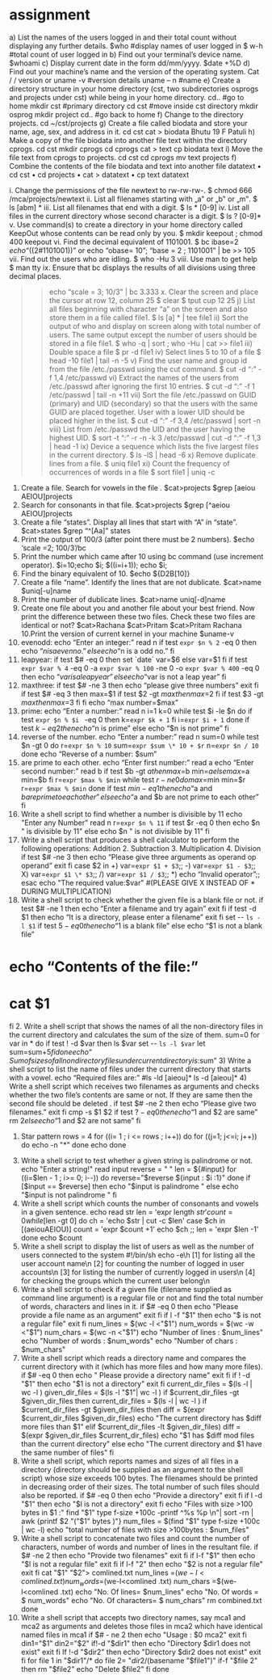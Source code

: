 # assignment

a) List the names of the users logged in and their total count without displaying any further 
details.
 $who #display names of user logged in
 $ w-h #total count of user logged in
b) Find out your terminal’s device name. 
 $whoami 
c) Display current date in the form dd/mm/yyyy. 
 $date +%D
d) Find out your machine’s name and the version of the operating system.
Cat / / version or uname -v #version details
uname – n #name 
e) Create a directory structure in your home directory (cst, two subdirectories osprogs and 
projects under cst) while being in your home directory.
cd.. #go to home
mkdir cst #primary directory
cd cst #move inside cst directory
mkdir osprog
mkdir project
cd.. #go back to home 
f) Change to the directory projects.
cd ~/cst/projects
g) Create a file called biodata and store your name, age, sex, and address in it.
cd cst
cat > biodata
Bhutu 19 F Patuli
h) Make a copy of the file biodata into another file text within the directory cprogs.
cd cst 
mkdir cprogs
cd cprogs
cat > text
cp biodata text
i) Move the file text from cprogs to projects.
cd cst
cd cprogs
mv text projects
f) Combine the contents of the file biodata and text into another file datatext
• cd cst
• cd projects 
• cat > datatext
• cp text datatext
 
i. Change the permissions of the file newtext to rw-rw-rw-.
$ chmod 666 /mca/projects/newtext
ii. List all filenames starting with „a‟ or „b‟ or „m‟.
 $ ls [abm] *
iii. List all filenames that end with a digit. 
 $ ls * [0-9]
iv. List all files in the current directory whose second character is a digit.
 $ ls ? [0-9]*
v. Use command(s) to create a directory in your home directory called KeepOut whose contents can 
be read only by you.
$ mkdir keepout ;
chmod 400 keepout
vi. Find the decimal equivalent of 1101001. 
 $ bc ibase=2 
 $echo “$((2#1101001))” or echo “obase= 10”; “base = 2 ; 1101001” | be >> 105
vii. Find out the users who are idling.
 $ who -Hu 3
viii. Use man to get help
 $ man tty
ix. Ensure that bc displays the results of all divisions using three decimal places.
 >> echo “scale = 3; 10/3” | bc
>> 3.333
x. Clear the screen and place the cursor at row 12, column 25
 $ clear $ tput cup 12 25
j) List all files beginning with character “a” on the screen and also store them in a file called 
file1.
$ ls [a] * | tee file1
ii) Sort the output of who and display on screen along with total number of users. The same output 
except the number of users should be stored in a file file1.
 $ who -q | sort ; who -Hu | cat >> file1
iii) Double space a file
 $ pr -d file1
iv) Select lines 5 to 10 of a file 
 $ head -10 file1 | tail -n -5
v) Find the user name and group id from the file /etc./passwd using the cut command. 
 $ cut -d “:” -f 1,4 /etc/passwd
vi) Extract the names of the users from /etc./passwd after ignoring the first 10 entries. 
 $ cut -d “:” -f 1 /etc/passwd | tail -n +11
vii) Sort the file /etc./passwd on GUID (primary) and UID (secondary) so that the users with the same 
GUID are placed together. User with a lower UID should be placed higher in the list.
 $ cut -d “:” -f 3,4 /etc/passwd | sort -n
viii) List from /etc./passwd the UID and the user having the highest UID.
 $ sort -t “:” -r -n -k 3 /etc/passwd | cut -d “:” -f 1,3 | head -1
ix) Device a sequence which lists the five largest files in the current directory.
 $ ls -lS | head -6
x) Remove duplicate lines from a file.
 $ uniq file1
xi) Count the frequency of occurrences of words in a file
 $ sort file1 | uniq -c
1. Create a file. Search for vowels in the file . 
$cat>projects
$grep [aeiou AEIOU]projects
2. Search for consonants in that file. 
$cat>projects
$grep [^aeiou AEIOU]projects
3. Create a file “states”. Display all lines that start with “A” in “state”. 
$cat>states
$grep “^[Aa]” states
4. Print the output of 100/3 (after point there must be 2 numbers). 
$echo ‘scale =2; 100/3’/bc
5. Print the number which came after 10 using bc command (use increment operator).
$i=10;echo $i;
$((i=i+1)); echo $i;
6. Find the binary equivalent of 10.
$echo ${D2B[10]}
7. Create a file “name”. Identify the lines that are not dublicate.
$cat>name
$uniq[-u]name
8. Print the number of dublicate lines.
$cat>name
uniq[-d]name
9. Create one file about you and another file about your best friend. Now print the difference 
between these two files. Check these two files are identical or not? 
$cat>Rachana
$cat>Pritam
$cat>Pritam Rachana
10.Print the version of current kernel in your machine
$uname-v
1. evenodd:
echo “Enter an integer:”
read n
if test `expr $n % 2` -eq 0
then 
echo “$n is a even no.”
else
echo “$n is a odd no.” 
fi
2. leapyear:
if test $# -eq 0
then 
set `date`
var=$6 
else
var=$1
fi 
if test `expr $var % 4` -eq 0 -a `expr $var % 100` -ne 0 -o `expr $var % 400` -eq 0
then 
echo “$var is a leap year” 
else
echo “$var is not a leap year” 
fi
3. maxthree:
if test $# -ne 3 
then 
echo “please give three numbers”
exit
fi
if test $# -eq 3
then max=$1 
if test $2 -gt $max 
then 
max=$2 
fi 
if test $3 -gt $max
then
max=$3 
fi
fi
echo “max number=$max”
4. prime:
echo “Enter a number:”
read n
i=1 
k=0 
while test $i -le $n
do
if test `expr $n % $i ` -eq 0
then 
k=`expr $k + 1`
fi
i=`expr $i + 1` 
done
if test $k -eq 2 
then
echo “$n is prime” 
else 
echo “$n is not prime” 
fi
1. reverse of the number.
echo “Enter a number:” 
read n 
sum=0 
while test $n -gt 0 
do 
r=`expr $n % 10` 
sum=`expr $sum \* 10 + $r` 
n=`expr $n / 10` 
done 
echo “Reverse of a number: $sum”
2. are prime to each other.
echo “Enter first number:” 
read a 
echo “Enter second number:” 
read b 
if test $b -gt $a 
then 
max=$b 
min=$a 
else 
max=$a 
min=$b 
fi 
r=`expr $max % $min` 
while test $r -ne 0 
do 
max=$min 
min=$r 
r=`expr $max % $min` 
done 
if test $min -eq 1
then 
echo “$a and $b are prime to each other” 
else 
echo “$a and $b are not prime to each other” 
fi
3. Write a shell script to find whether a number is divisible by 11
echo "Enter any Number" 
read n 
r=`expr $n % 11` 
if test $r -eq 0 
then 
 echo $n " is divisible by 11" 
else 
 echo $n " is not divisible by 11" 
fi
4. Write a shell script that produces a shell calculator to perform the following 
operations: Addition 2. Subtraction 3. Multiplication 4. Division
if test $# -ne 3 
then 
 echo “Please give three arguments as operand op operand”
exit 
fi 
case $2 in 
 +) var=`expr $1 + $3`;;
 -) var=`expr $1 - $3`;; 
 X) var=`expr $1 \* $3`;;
 /) var=`expr $1 / $3`;; 
 *) echo “Invalid operator”;;
esac 
echo "The required value:$var" 
#(PLEASE GIVE X INSTEAD OF * DURING MULTIPLICATION)
1. Write a shell script to check whether the given file is a blank file or not.
if test $# -ne 1 
then 
echo “Enter a filename and try again” 
exit 
fi if test -d $1 
then echo “It is a directory, please enter a filename” 
exit 
fi 
set -- `ls -l $1` 
if test $5 -eq 0 
then 
echo “$1 is a blank file” 
else 
echo “$1 is not a blank file” 
# echo “Contents of the file:” 
# cat $1 
fi 
2. Write a shell script that shows the names of all the non-directory files in the current 
directory and calculates the sum of the size of them. 
sum=0 
for var in * 
do 
if test ! -d $var 
then 
ls $var 
set -- `ls -l $var` 
let sum=sum+$5 
fi 
done 
echo “Sum of sizes of all non directory files under current directory is:$sum”
3) Write a shell script to list the name of files under the current directory that starts with a vowel.
echo “Required files are:” 
#ls -ld [aieou]* 
ls -d [aieou]*
4) Write a shell script which receives two filenames as arguments and checks whether the two file’s 
contents are same or not. If they are same then the second file should be deleted . 
if test $# -ne 2 
then echo “Please give two filenames.”
exit 
fi 
cmp -s $1 $2 
if test $? -eq 0 
then 
echo “$1 and $2 are same” 
rm $2 
else 
echo “$1 and $2 are not same” 
fi
1) Star pattern
rows = 4
for ((i= 1 ; i <= rows ; i++))
do
 for ((j=1; j<=i; j++))
 do 
 echo -n "*"
 done 
 echo
done
3. Write a shell script to test whether a given string is palindrome or not.
echo "Enter a string!"
read input 
reverse = " "
len = ${#input}
for ((i=$len - 1 ; i>= 0; i--))
do 
 reverse="$reverse ${input : $i :1}"
done 
if [$input == $reverse]
then
 echo "$input is palindrome "
else 
 echo "$input is not palindrome "
fi
4. Write a shell script which counts the number of consonants and vowels in a given 
sentence. 
echo 
read str 
len = 'expr length $str'
count = 0
while [$len -gt 0]
do 
 ch = 'echo $str | cut -c $len'
 case $ch in 
 [(aeiouAEIOU)]
 count = 'expr $count +1'
 echo $ch
 ;;
 len = 'expr $len -1'
 done
 echo $count
5. Write a shell script to display the list of users as well as the number of users connected to 
the system
#!/bin/sh
 echo -e\h
[1] for listing all the user account name\n
[2] for counting the number of logged in user accounts\n
[3] for listing the number of currently logged in users\n
[4] for checking the groups which the current user belong\n
1. Write a shell script to check if a given file (filename supplied as command line argument) is a 
regular file or not and find the total number of words, characters and lines in it.
if $# -eq 0
then 
echo "Please provide a file name as an argument"
exit
fi
if l -f "$1"
then echo "$ is not a regular file"
exit
fi
num_lines = $(wc -l <"$1")
num_words = $(wc -w <"$1")
num_chars = $(wc -n <"$1")
echo "Number of lines : $num_lines"
echo "Number of words : $num_words"
echo "Number of chars : $num_chars"
2. Write a shell script which reads a directory name and compares the current directory with it 
(which has more files and how many more files).
if $# -eq 0 
then 
echo " Please provide a directory name"
exit
fi 
if ! -d "$1"
then 
echo "$1 is not a directory"
exit
fi
current_dir_files = $(ls -l | wc -l )
given_dir_files = $(ls -l "$1"| wc -l )
if $current_dir_files -gt $given_dir_files
then 
current_dir_files = $(ls -l | wc -l )
if $current_dir_files -gt $given_dir_files
then 
diff = $(expr $current_dir_files $given_dir_files)
echo "The current directory has $diff more files than $1"
elif $current_dir_files -lt $given_dir_files)
diff = $(expr $given_dir_files $current_dir_files)
echo "$1 has $diff mod files than the current directory"
else
echo "The current directory and $1 have the same number of files"
fi
3. Write a shell script, which reports names and sizes of all files in a directory (directory should be 
supplied as an argument to the shell script) whose size exceeds 100 bytes. The filenames should be 
printed in decreasing order of their sizes. The total number of such files should also be reported.
if $# -eq 0 
then 
echo "Provide a directory"
exit
fi
if l -d "$1"
then 
echo "$l is not a directory"
exit 
fi 
echo "Files with size >100 bytes in $1 :"
find "$1" type f-size +100c -printf ^%s %p \n"|
sort -rn | awk {printf $2 "("$1" bytes )"}
num_files = $(find "$1" type f-size +100c | wc -l)
echo "total number of files with size >100bytes : $num_files"
5. Write a shell script to concatenate two files and count the number of characters, 
number of words and number of lines in the resultant file.
if $# -ne 2
then
echo "Provide two filenames"
exit
fi
if l-f "$1"
then
echo "$l is not a regular file"
exit
fi
if l-f "2"
then
echo "$2 is not a regular file"
exit
fi
cat "$1" "$2"> comlined.txt
num_lines =$(we-l<comlined .txt)
num_words =$(we-l<comlined .txt)
num_chars =$(we-l<comlined .txt)
echo "No. Of lines= $num_lines"
echo "No. Of words = $ num_words"
echo "No. Of characters= $ num_chars"
rm combined.txt
done
6. Write a shell script that accepts two directory names, say mca1 and mca2 as 
arguments and deletes those files in mca2 which have identical named files in mca1
if $# - ne 2
then
echo "Usage : $0 mca2"
exit
fi
din1="$1"
din2="$2"
if!-d "$dir1"
then
echo "Directory $dir1 does not exist"
exit
fi
If !-d "$dir2"
then 
echo "Directory $dir2 does not exist"
exit
fi
for file 1 in "$dir1"/*
do
file 2= "$dir2/$(basename "$file1")"
if-f "$file 2"
then
rm "$file2"
echo "Delete $file2"
fi
done
